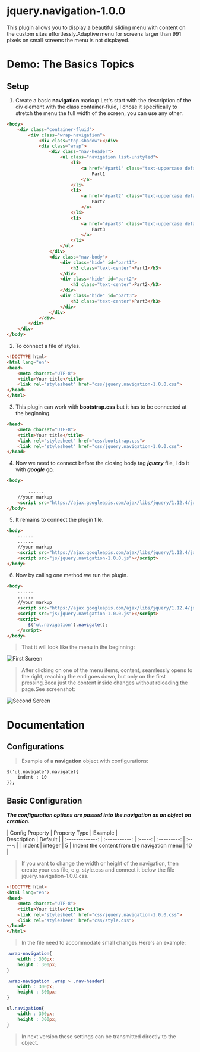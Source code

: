 # jquery.navigation-1.0.0
This plugin allows you to display a beautiful sliding menu with content on the custom sites effortlessly.Adaptive menu for screens larger than 991 pixels on small screens the menu is not displayed.
# Demo: The Basics Topics
## Setup
1. Create a basic **navigation** markup.Let's start with the description of the div element with the class container-fluid, I chose it specifically to stretch the menu the full width of the screen, you can use any other.
```html
<body>
	<div class="container-fluid">
		<div class="wrap-navigation">
			<div class="top-shadow"></div>
			<div class="wrap">
				<div class="nav-header">
					<ul class="navigation list-unstyled">
						<li>
							<a href="#part1" class="text-uppercase default">
								Part1
							</a>
						</li>
						<li>
							<a href="#part2" class="text-uppercase default">
								Part2
							</a>
						</li>
						<li>
							<a href="#part3" class="text-uppercase default">
								Part3
							</a>
						</li>
					</ul>
				</div>
				<div class="nav-body">
					<div class="hide" id="part1">
						<h3 class="text-center">Part1</h3>
					</div>
					<div class="hide" id="part2">
						<h3 class="text-center">Part2</h3>
					</div>
					<div class="hide" id="part3">
						<h3 class="text-center">Part3</h3>
					</div>
				</div>
			</div>
		</div>
	</div>
</body>
```
2. To connect a file of styles.
```html
<!DOCTYPE html>
<html lang="en">
<head>
	<meta charset="UTF-8">
	<title>Your title</title>
	<link rel="stylesheet" href="css/jquery.navigation-1.0.0.css">
</head>
</html>
```
3. This plugin can work with **bootstrap.css** but it has to be connected at the beginning.
```html
<head>
	<meta charset="UTF-8">
	<title>Your title</title>
	<link rel="stylesheet" href="css/bootstrap.css">
	<link rel="stylesheet" href="css/jquery.navigation-1.0.0.css">
</head>
```
4. Now we need to connect before the closing body tag ***jquery*** file, I do it with ***google*** [go](https://developers.google.com/speed/libraries/#jquery).
```html
<body>
	
		......
	//your markup
	<script src="https://ajax.googleapis.com/ajax/libs/jquery/1.12.4/jquery.min.js"></script>
</body>
```
5. It remains to connect the plugin file.
```html
<body>
	......
	......
	//your markup
	<script src="https://ajax.googleapis.com/ajax/libs/jquery/1.12.4/jquery.min.js"></script>
	<script src="js/jquery.navigation-1.0.0.js"></script>
</body>
```
6. Now by calling one method we run the plugin.
```html
<body>
	......
	......
	//your markup
	<script src="https://ajax.googleapis.com/ajax/libs/jquery/1.12.4/jquery.min.js"></script>
	<script src="js/jquery.navigation-1.0.0.js"></script>
	<script>
		$('ul.navigation').navigate();
	</script>
</body>
```
> That it will look like the menu in the beginning:

![First Screen](http://savepic.ru/14011754.png)

> After clicking on one of the menu items, content, seamlessly opens to the right, reaching the end goes down, but only on the first pressing.Beca just the content inside changes without reloading the page.See screenshot:

![Second Screen](http://savepic.ru/14014826.png)

# Documentation
## Configurations

> Example of a **navigation** object with configurations:

	$('ul.navigate').navigate({
		indent : 10
	});

## Basic Configuration

***The configuration options are passed into the navigation as an object on creation.***

| Config Property | Property Type | Example |      
     Description         | Default |
| :-------------: | :-----------: | :-----: | :---------: | :-----: |
| indent          | integer       | 5       | Indent the content from the navigation menu | 10      |

> If you want to change the width or height of the navigation, then create your css file, e.g. style.css and connect it below the file jquery.navigation-1.0.0.css.

```html
<!DOCTYPE html>
<html lang="en">
<head>
	<meta charset="UTF-8">
	<title>Your title</title>
	<link rel="stylesheet" href="css/jquery.navigation-1.0.0.css">
	<link rel="stylesheet" href="css/style.css">
</head>
</html>
```

> In the file need to accommodate small changes.Here's an example:

```css
.wrap-navigation{
	width : 300px;
	height : 300px;
}

.wrap-navigation .wrap > .nav-header{
	width : 300px;
	height : 300px;
}

ul.navigation{
	width : 300px;
	height : 300px;
}
```
> In next version these settings can be transmitted directly to the object.
